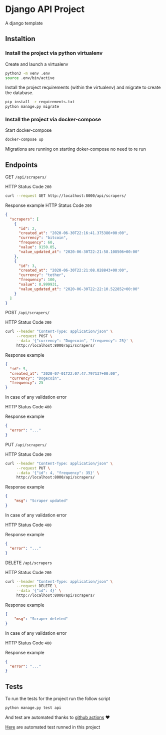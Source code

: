 # Django API Project
A django template

## Instaltion

### Install the project via python virtualenv

Create and launch a virtualenv
```sh
python3 -m venv .env
source .env/bin/active
```

Install the project requirements (within the virtualenv) and migrate to create the database.

```sh
pip install -r requirements.txt
python manage.py migrate
```

### Install the project via docker-compose

Start docker-compose

```sh
docker-compose up
```

Migrations are running on starting doker-compose no need to re run


## Endpoints

GET `/api/scrapers/`

HTTP Status Code `200`
```sh
curl --request GET http://localhost:8000/api/scrapers/
```
Response example
HTTP Status Code `200`
```json
{
  "scrapers": [
    {
      "id": 2,
      "created_at": "2020-06-30T22:16:41.375386+00:00",
      "currency": "bitcoin",
      "frequency": 60,
      "value": 9150.05,
      "value_updated_at": "2020-06-30T22:21:58.108506+00:00"
    },
    {
      "id": 3,
      "created_at": "2020-06-30T22:21:08.028843+00:00",
      "currency": "tether",
      "frequency": 100,
      "value": 0.999931,
      "value_updated_at": "2020-06-30T22:22:10.522852+00:00"
    }
  ]
}
```

POST `/api/scrapers/`

HTTP Status Code `200`
```sh
curl --header "Content-Type: application/json" \
     --request POST \
     --data '{"currency": "Dogecoin", "frequency": 25}' \
     http://localhost:8000/api/scrapers/
```

Response example
```json
{
  "id": 5,
  "created_at": "2020-07-01T22:07:47.797137+00:00",
  "currency": "Dogecoin",
  "frequency": 25
}
```

In case of any validation error

HTTP Status Code `400`

Response example
```json
{
  "error": "..."
}
```

PUT `/api/scrapers/`

HTTP Status Code `200`
```sh
curl --header "Content-Type: application/json" \
     --request PUT \
     --data '{"id": 4, "frequency": 35}' \
     http://localhost:8000/api/scrapers/
```

Response example
```json
{
    "msg": "Scraper updated"
}
```

In case of any validation error

HTTP Status Code `400`

Response example
```json
{
  "error": "..."
}
```

DELETE `/api/scrapers`

HTTP Status Code `200`
```sh
curl --header "Content-Type: application/json" \
     --request DELETE \
     --data '{"id": 4}' \
     http://localhost:8000/api/scrapers/
```

Response example
```json
{
    "msg": "Scraper deleted"
}
```

In case of any validation error

HTTP Status Code `400`

Response example
```json
{
  "error": "..."
}
```

## Tests
To run the tests for the project run the follow script
```sh
python manage.py test api
```

And test are automated thanks to [github actions](https://github.com/features/actions) ♥️

[Here](https://github.com/eriksape/django_api/actions) are automated test runned in this project